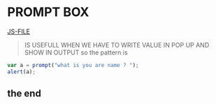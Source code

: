 # PROMPT BOX
[JS-FILE](../js/20-prompt-box.js)

>IS USEFULL WHEN WE HAVE TO WRITE VALUE IN POP UP AND SHOW IN OUTPUT so the pattern is

```javascript
var a = prompt("what is you are name ? ");
alert(a);
```

## the end
